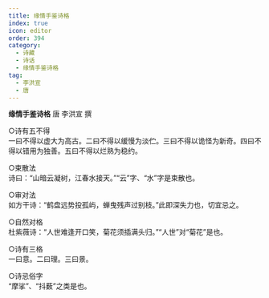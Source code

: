 ```yaml
---
title: 缘情手鉴诗格
index: true
icon: editor
order: 394
category:
  - 诗藏
  - 诗话
  - 缘情手鉴诗格
tag:
  - 李洪宣
  - 唐
---
```


**缘情手鉴诗格** 唐 李洪宣 撰  
  
○诗有五不得  
一曰不得以虚大为高古。二曰不得以缓慢为淡伫。三曰不得以诡怪为新奇。四曰不得以错用为独善。五曰不得以烂熟为稳约。  

○束散法  
诗曰：“山暗云凝树，江春水接天。”“云”字、“水”字是束散也。  

○审对法  
如方干诗：“鹤盘远势投孤屿，蝉曳残声过别枝。”此即深失力也，切宜忌之。  

○自然对格  
杜紫薇诗：“人世难逢开口笑，菊花须插满头归。”“人世”对“菊花”是也。  

○诗有三格  
一曰意。二曰理。三曰景。  

○诗忌俗字  
“摩挲”、“抖薮”之类是也。  
